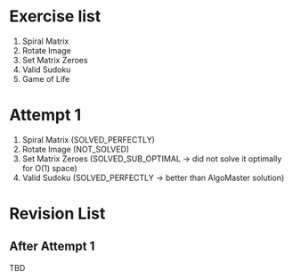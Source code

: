 # Exercise list 
1. Spiral Matrix
2. Rotate Image 
3. Set Matrix Zeroes 
4. Valid Sudoku 
5. Game of Life

# Attempt 1
1. Spiral Matrix (SOLVED_PERFECTLY)
2. Rotate Image (NOT_SOLVED)
3. Set Matrix Zeroes (SOLVED_SUB_OPTIMAL -> did not solve it optimally for O(1) space)
4. Valid Sudoku (SOLVED_PERFECTLY -> better  than AlgoMaster solution)



# Revision List
## After Attempt 1
TBD